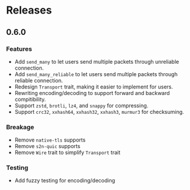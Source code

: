 # Releases

## 0.6.0

### Features

- Add `send_many` to let users send multiple packets through unreliable connection.
- Add `send_many_reliable` to let users send multiple packets through reliable connection.
- Redesign `Transport` trait, making it easier to implement for users.
- Rewriting encoding/decoding to support forward and backward compitibility.
- Support `zstd`, `brotli`, `lz4`, and `snappy` for compressing.
- Support `crc32`, `xxhash64`, `xxhash32`, `xxhash3`, `murmur3` for checksuming.

### Breakage

- Remove `native-tls` supports
- Remove `s2n-quic` supports
- Remove `Wire` trait to simplify `Transport` trait

### Testing

- Add fuzzy testing for encoding/decoding

